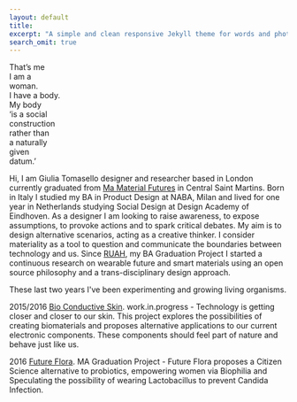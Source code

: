 ```yaml
---
layout: default
title: 
excerpt: "A simple and clean responsive Jekyll theme for words and photos."
search_omit: true
---
```

That’s me  
I am a  
woman.  
I have a body.  
My body  
‘is a social  
construction  
rather than  
a naturally  
given  
datum.’  

Hi, I am Giulia Tomasello designer and researcher based in London 
currently graduated from [Ma Material Futures](http://www.mamaterialfutures.tumblr.com/) in Central Saint Martins.
Born in Italy I studied my BA in Product Design at NABA, Milan
and lived for one year in Netherlands 
studying Social Design at Design Academy of Eindhoven.
As a designer I am looking to raise awareness, to expose assumptions, 
to provoke actions and to spark critical debates. 
My aim is to design alternative scenarios, acting as a creative thinker. 
I consider materiality as a tool to question and communicate the boundaries 
between technology and us. 
Since [RUAH](http://blog.arduino.cc/2013/04/27/an-interactive-corset-teaching-you-how-to-breath/), my BA Graduation Project I started a continuous research on wearable future and smart materials using an open source philosophy and a trans-disciplinary design approach.

These last two years I've been experimenting and growing living organisms.

2015/2016 [Bio Conductive Skin](http://cargocollective.com/bioconductiveskin).
work.in.progress - Technology is getting closer and closer to our skin. This project explores the possibilities of creating biomaterials and proposes alternative applications to our current electronic components. These components should feel part of nature and behave just like us.

2016 [Future Flora](http://cargocollective.com/futureflora).
MA Graduation Project - Future Flora proposes a Citizen Science alternative to probiotics, empowering women via Biophilia and Speculating the possibility of wearing Lactobacillus to prevent Candida Infection.





